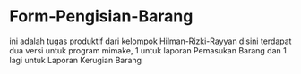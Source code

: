 # Form-Pengisian-Barang
ini adalah tugas produktif dari kelompok Hilman-Rizki-Rayyan
disini terdapat dua versi untuk program mimake, 1 untuk laporan Pemasukan Barang dan 1 lagi untuk Laporan Kerugian Barang
